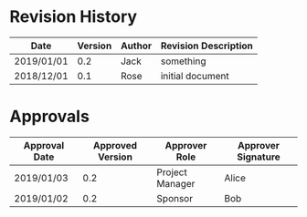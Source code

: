 # Revision History
<!--
In reverse-chronological order
-->
| Date | Version | Author | **Revision Description** |
| --- | --- | --- | --- |
| 2019/01/01 | 0.2 | Jack |  something |
| 2018/12/01 | 0.1 | Rose |  initial document |

# Approvals
<!--
Tip 1: Identify the required approvers and obtain sign-off. Approvers may include executive sponsors, sponsors, project manager, development manager, key stakeholders, others as appropriate.

Tip 2: In reverse-chronological order.
-->
| Approval Date | **Approved Version** | **Approver**  **Role** | **Approver Signature** |
| --- | --- | --- | --- |
| 2019/01/03 | 0.2 | Project Manager | Alice |
| 2019/01/02 | 0.2 | Sponsor | Bob |